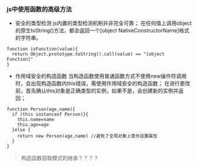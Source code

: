 ### js中使用函数的高级方法
* 安全的类型检测
js内置的类型检测机制并非完全可靠；
在任何值上调用object的原生toString()方法，都会返回一个[object NativeConstructorName]格式的字符串。
```
function isFunction(value){
  return Object.prototype.toString().call(value) == "[object Function]"
}
```
* 作用域安全的构造函数
当构造函数使用普通函数方式不使用new操作符调用时，会出现构造函数内this错误，需使用作用域安全的构造函数；
在进行更改前，首先确认this对象是正确类型的实例，如果不是，会创建新的实例并返回；
```
function Person(age,name){
  if (this instanceof Person)}{
    this.name=name
    this.age=age
  }else {
    return new Person(age,name) //避免了全局对象上意外设置属性
  }
}
```
>构造函数窃取模式的继承？？？？
